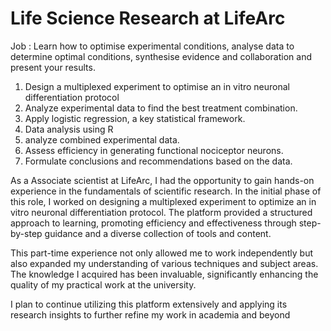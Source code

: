 # Life Science Research at LifeArc
Job : Learn how to optimise experimental conditions, analyse data to determine optimal conditions, synthesise evidence and collaboration and present your results.
1. Design a multiplexed experiment to optimise an in vitro neuronal differentiation protocol
2. Analyze experimental data to find the best treatment combination.
3. Apply logistic regression, a key statistical framework.
4. Data analysis using R
5. analyze combined experimental data.
6. Assess efficiency in generating functional nociceptor neurons.
7. Formulate conclusions and recommendations based on the data.


As a Associate scientist at LifeArc, I had the opportunity to gain hands-on experience in the fundamentals of scientific research. In the initial phase of this role, I worked on designing a multiplexed experiment to optimize an in vitro neuronal differentiation protocol. The platform provided a structured approach to learning, promoting efficiency and effectiveness through step-by-step guidance and a diverse collection of tools and content.

This part-time experience not only allowed me to work independently but also expanded my understanding of various techniques and subject areas. The knowledge I acquired has been invaluable, significantly enhancing the quality of my practical work at the university.

I plan to continue utilizing this platform extensively and applying its research insights to further refine my work in academia and beyond
